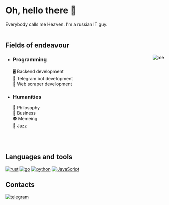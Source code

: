 # Oh, hello there 👋

Everybody calls me Heaven. I'm a russian IT guy.
<br>
<br>

## Fields of endeavour
<img align="right" alt="me" src="https://sitecorehacker.files.wordpress.com/2017/11/trollface.jpg?w=360"/>

<ul>
  <li><h3>Programming</h3>
      🖥️ Backend development <br>
      🤖 Telegram bot development <br>
      🐙 Web scraper development
  </li>
  <li><h3>Humanities</h3>
      🤔 Philosophy <br>
      💸 Business <br>
      👽 Memeing <br>
      🎷 Jazz
  </li>
</ul>
<br>
<br>

## Languages and tools
<p>
  <a href="https://github.com/search?q=user%3Amadeinheaven91+language%3Arust"><img alt="rust" src="https://img.shields.io/badge/Rust-fc7820?logo=rust"></img></a>
  <a href="https://github.com/search?q=user%3Amadeinheaven91+language%3Ago"><img alt="go" src="https://img.shields.io/badge/Go-00ADD8?&logo=go&logoColor=white"></img></a>
  <a href="https://github.com/search?q=user%3Amadeinheaven91+language%3Apython"><img alt="python" src="https://img.shields.io/badge/Python-1384f4?logo=python&logoColor=fcf820"></img></a>
  <a href="https://github.com/search?q=user%3Amadeinheaven91+language%3Ajavascript"><img alt="JavaScript" src="https://img.shields.io/badge/JavaScript-F7DF1E.svg?logo=javascript&logoColor=black"></a>
</p>

## Contacts
<p>
  <a href="https://t.me/madeinheaven91" target="_blank"><img alt="telegram" src="https://img.shields.io/badge/%40madeinheaven91-555555?logo=telegram&logoColor=ffffff&label=Telegram&labelColor=5eb4f9&link=t.me%2Fmadeinheaven91"></a>
</p>

